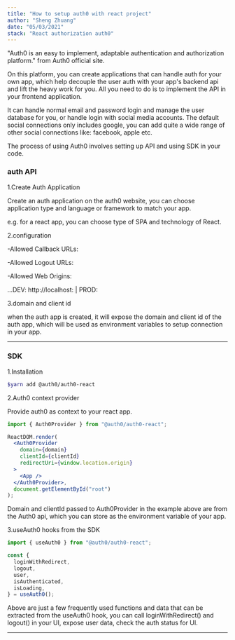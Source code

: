 ```yaml
---
title: "How to setup auth0 with react project"
author: "Sheng Zhuang"
date: "05/03/2021"
stack: "React authorization auth0"
---
```


"Auth0 is an easy to implement, adaptable authentication and authorization platform." from Auth0 official site.

On this platform, you can create applications that can handle auth for your own app, which help decouple the user auth with your app's backend api and lift the heavy work for you. All you need to do is to implement the API in your frontend application.

It can handle normal email and password login and manage the user database for you, or handle login with social media accounts. The default social connections only includes google, you can add quite a wide range of other social connections like: facebook, apple etc.

The process of using Auth0 involves setting up API and using SDK in your code.

### auth API

1.Create Auth Application

Create an auth application on the auth0 website, you can choose application type and language or framework to match your app.

e.g. for a react app, you can choose type of SPA and technology of React.

2.configuration

-Allowed Callback URLs:

-Allowed Logout URLs:

-Allowed Web Origins:

...DEV: http://localhost:<port> | PROD: <domain>

3.domain and client id

when the auth app is created, it will expose the domain and client id of the auth app, which will be used as environment variables to setup connection in your app.

---

### SDK

1.Installation

```bash
$yarn add @auth0/auth0-react
```

2.Auth0 context provider

Provide auth0 as context to your react app.

```jsx
import { Auth0Provider } from "@auth0/auth0-react";

ReactDOM.render(
  <Auth0Provider
    domain={domain}
    clientId={clientId}
    redirectUri={window.location.origin}
  >
    <App />
  </Auth0Provider>,
  document.getElementById("root")
);
```

Domain and clientId passed to Auth0Provider in the example above are from the Auth0 api, which you can store as the environment variable of your app.

3.useAuth0 hooks from the SDK

```js
import { useAuth0 } from "@auth0/auth0-react";

const {
  loginWithRedirect,
  logout,
  user,
  isAuthenticated,
  isLoading,
} = useAuth0();
```

Above are just a few frequently used functions and data that can be extracted from the useAuth0 hook, you can call loginWithRedirect() and logout() in your UI, expose user data, check the auth status for UI.

---

